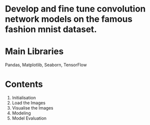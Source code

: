 # Develop and fine tune convolution network models on the famous fashion mnist dataset.

# Main Libraries
Pandas, Matplotlib, Seaborn, TensorFlow

# Contents
1. Initialisation
2. Load the Images
3. Visualise the Images
4. Modeling
5. Model Evaluation
